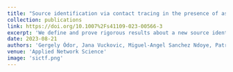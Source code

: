 ```yaml
---
title: "Source identification via contact tracing in the presence of asymptomatic patients"
collection: publications
link: https://doi.org/10.1007%2Fs41109-023-00566-3
excerpt: 'We define and prove rigorous results about a new source identification framework, where the network is initially not known to the algorithm, but must be explored through queries (similarly to the node infection times), and we evaluate our algorithms on realistic datasets.'
date: 2023-08-21
authors: 'Gergely Ódor, Jana Vuckovic, Miguel-Angel Sanchez Ndoye, Patrick Thiran'
venue: 'Applied Network Science'
image: 'sictf.png'
---
```

